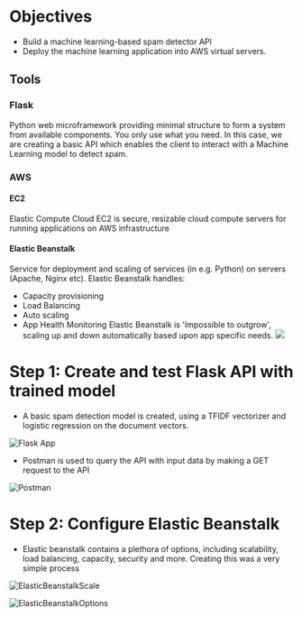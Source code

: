 # Objectives
- Build a machine learning-based spam detector API
- Deploy the machine learning application into AWS virtual servers.
## Tools
### Flask
Python web microframework providing minimal structure to form a system from available components. You only use what you need. In this case, we are creating a basic API which enables the client to interact with a Machine Learning model to detect spam. 
### AWS
#### EC2 
Elastic Compute Cloud EC2 is secure, resizable cloud compute servers for running applications on AWS infrastructure
#### Elastic Beanstalk
Service for deployment and scaling of services (in e.g. Python) on servers (Apache, Nginx etc).
Elastic Beanstalk handles:
- Capacity provisioning
- Load Balancing
- Auto scaling
- App Health Monitoring
Elastic Beanstalk is 'Impossible to outgrow', scaling up and down automatically based upon app specific needs.
![](https://d3c33hcgiwev3.cloudfront.net/imageAssetProxy.v1/cgYsx4TSSVaGLMeE0vlW5g_6a34335537e94515bc0c45d9f931a480_aeb-architecture2.png?expiry=1606694400000&hmac=zRrZhYkGDA7XTudCelq3MhIKVrX-v-fqrxCUw_pocQk)

# Step 1: Create and test Flask API with trained model
- A basic spam detection model is created, using a TFIDF vectorizer and logistic regression on the document vectors. 

![Flask App](https://i.imgur.com/9Ds3Uu5.png)

- Postman is used to query the API with input data by making a GET request to the API

![Postman](https://i.imgur.com/sWEqqOS.png)

# Step 2: Configure Elastic Beanstalk
- Elastic beanstalk contains a plethora of options, including scalability, load balancing, capacity, security and more. Creating this was a very simple process

![ElasticBeanstalkScale](https://i.imgur.com/wImq75E.png)

![ElasticBeanstalkOptions](https://i.imgur.com/z9003Ch.png)

